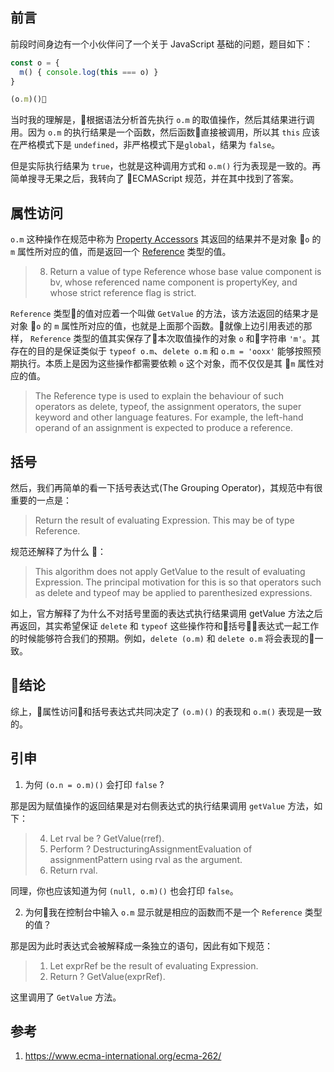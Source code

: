 ## 前言

前段时间身边有一个小伙伴问了一个关于 JavaScript 基础的问题，题目如下：

``` javascript
const o = {
  m() { console.log(this === o) }
}

(o.m)()
```

当时我的理解是，根据语法分析首先执行 `o.m` 的取值操作，然后其结果进行调用。因为 `o.m` 的执行结果是一个函数，然后函数直接被调用，所以其 `this` 应该在严格模式下是 `undefined`，非严格模式下是`global`，结果为 `false`。

但是实际执行结果为 `true`，也就是这种调用方式和 `o.m()` 行为表现是一致的。再简单搜寻无果之后，我转向了 ECMAScript 规范，并在其中找到了答案。


## 属性访问

`o.m` 这种操作在规范中称为 [Property Accessors](https://www.ecma-international.org/ecma-262/#sec-property-accessors) 其返回的结果并不是对象 `o` 的 `m` 属性所对应的值，而是返回一个 [Reference](https://www.ecma-international.org/ecma-262/#sec-reference-specification-type) 类型的值。

> 8. Return a value of type Reference whose base value component is bv, whose referenced name component is propertyKey, and whose strict reference flag is strict.

`Reference` 类型的值对应着一个叫做 `GetValue` 的方法，该方法返回的结果才是对象 `o` 的 `m` 属性所对应的值，也就是上面那个函数。就像上边引用表述的那样， `Reference` 类型的值其实保存了本次取值操作的对象 `o` 和字符串 `'m'`。其存在的目的是保证类似于 `typeof o.m`、`delete o.m` 和 `o.m = 'ooxx'` 能够按照预期执行。本质上是因为这些操作都需要依赖 `o` 这个对象，而不仅仅是其 `m` 属性对应的值。

> The Reference type is used to explain the behaviour of such operators as delete, typeof, the assignment operators, the super keyword and other language features. For example, the left-hand operand of an assignment is expected to produce a reference.

## 括号

然后，我们再简单的看一下括号表达式(The Grouping Operator)，其规范中有很重要的一点是：

> Return the result of evaluating Expression. This may be of type Reference.

规范还解释了为什么 ：

> This algorithm does not apply GetValue to the result of evaluating Expression. The principal motivation for this is so that operators such as delete and typeof may be applied to parenthesized expressions.

如上，官方解释了为什么不对括号里面的表达式执行结果调用 getValue 方法之后再返回，其实希望保证 `delete` 和 `typeof` 这些操作符和括号表达式一起工作的时候能够符合我们的预期。例如，`delete (o.m)` 和 `delete o.m` 将会表现的一致。

## 结论

综上，属性访问和括号表达式共同决定了 `(o.m)()` 的表现和 `o.m()` 表现是一致的。

## 引申

1. 为何 `(o.n = o.m)()` 会打印 `false` ?

那是因为赋值操作的返回结果是对右侧表达式的执行结果调用 `getValue` 方法，如下：

>4. Let rval be ? GetValue(rref).
>5. Perform ? DestructuringAssignmentEvaluation of assignmentPattern using rval as the argument.
>6. Return rval.

同理，你也应该知道为何 `(null, o.m)()` 也会打印 `false`。

2. 为何我在控制台中输入 `o.m` 显示就是相应的函数而不是一个 `Reference` 类型的值？

那是因为此时表达式会被解释成一条独立的语句，因此有如下规范：

>1. Let exprRef be the result of evaluating Expression.
>2. Return ? GetValue(exprRef).

这里调用了 `GetValue` 方法。

## 参考

1. https://www.ecma-international.org/ecma-262/